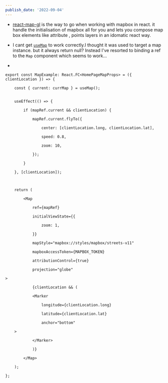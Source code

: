 ```yaml
---
publish_date: '2022-09-04'
---
```

- [react-map-gl](https://visgl.github.io/react-map-gl/) is the way to go when working with mapbox in react. it handle the initialisation of  mapbox all for you and lets you compose map box elements like attribute , points layers in an idomatic react way.

- I cant get [`useMap`](https://visgl.github.io/react-map-gl/docs/api-reference/use-map) to work correctly.I thought it was used to target a map instance. but it always return null?  Instead I've resorted to binding a  ref to the `Map` component which seems to work...
- 
```tsx
export const MapExample: React.FC<HomePageMapProps> = ({ clientLocation }) => {

	const { current: currMap } = useMap();
  

	useEffect(() => {
	
		if (mapRef.current && clientLocation) {
		
			mapRef.current.flyTo({
		
				center: [clientLocation.long, clientLocation.lat],
		
				speed: 0.8,
		
				zoom: 10,
		
			});
		
		}
	
	}, [clientLocation]);

  

	return (
	
		<Map
		
			ref={mapRef}
			
			initialViewState={{
			
				zoom: 1,
			
			}}
		
			mapStyle="mapbox://styles/mapbox/streets-v11"
			
			mapboxAccessToken={MAPBOX_TOKEN}
			
			attributionControl={true}
			
			projection="globe"
		
>		
		
			{clientLocation && (
			
			<Marker
			
				longitude={clientLocation.long}
				
				latitude={clientLocation.lat}
				
				anchor="bottom"
			
    >			
			
			</Marker>
			
			)}
		
		</Map>
	
	);

};
```

